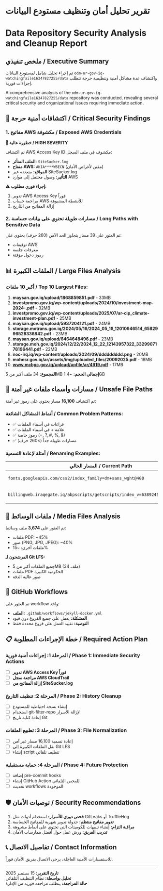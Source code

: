 # تقرير تحليل أمان وتنظيف مستودع البيانات
# Data Repository Security Analysis and Cleanup Report

## ملخص تنفيذي / Executive Summary

تم إجراء تحليل شامل لمستودع البيانات `odm-ur-gov-iq-watchingfaile16347827255/data` واكتشاف عدة مشاكل أمنية وتنظيمية حرجة تتطلب إجراءات فورية.

A comprehensive analysis of the `odm-ur-gov-iq-watchingfaile16347827255/data` repository was conducted, revealing several critical security and organizational issues requiring immediate action.

## 🚨 اكتشافات أمنية حرجة / Critical Security Findings

### 1. مفاتيح AWS مكشوفة / Exposed AWS Credentials

**🔴 خطورة عالية / HIGH SEVERITY**

تم اكتشاف AWS Access Key ID مكشوف في ملف السجل:
- **الملف المتأثر:** `SiteSucker.log`
- **مفتاح AWS:** `AKIA****W5ECN` (مقنن لأغراض الأمان)
- **المواقع:** متعددة عبر SiteSucker.log
- **التأثير:** وصول محتمل إلى موارد AWS

**⚠️ إجراء فوري مطلوب:**
1. تدوير AWS Access Key فوراً
2. مراجعة حساب AWS للأنشطة المشبوهة
3. إزالة المفاتيح من التاريخ

### 2. مسارات طويلة تحتوي على بيانات حساسة / Long Paths with Sensitive Data

تم العثور على 39 مسار يتجاوز الحد الآمن (260 حرف) يحتوي على:
- توقيعات AWS
- معرفات جلسة
- رموز دخول مؤقتة

## 📊 الملفات الكبيرة / Large Files Analysis

### أكبر 10 ملفات / Top 10 Largest Files:

1. **maysan.gov.iq/upload/1868859851.pdf** - 33MB
2. **investpromo.gov.iq/wp-content/uploads/2024/10/investment-map-2024-.pdf** - 32MB
3. **investpromo.gov.iq/wp-content/uploads/2025/07/ar-cip_climate-investment-plan.pdf** - 25MB
4. **maysan.gov.iq/upload/5937204121.pdf** - 24MB
5. **storage.motrans.gov.iq/2024/05/16/2024_05_16_12010946514_6582996528336842.pdf** - 23MB
6. **maysan.gov.iq/upload/6464648496.pdf** - 23MB
7. **storage.moh.gov.iq/2024/12/22/2024_12_22_12143957322_3329907178196441.pdf** - 22MB
8. **noc-irq.iq/wp-content/uploads/2024/09/ddddddddd.png** - 20MB
9. **mohesr.gov.iq/ar/assets/img/uploaded_files/20092025.pdf** - 18MB
10. **www.mcbpc.gov.iq/upload/upfile/ar/4919.pdf** - 17MB

**المجموع:** 34 ملف أكبر من 5MB
**إجمالي الحجم:** ~1.4GB

## 🔧 مسارات وأسماء ملفات غير آمنة / Unsafe File Paths

تم اكتشاف **16,100** مسار يحتوي على رموز غير آمنة:

### أنماط المشاكل الشائعة / Common Problem Patterns:
- ✅ فراغات في أسماء الملفات
- ✅ علامة + في أسماء الملفات  
- ✅ رموز خاصة (=, ?, #, %, &)
- ✅ مسارات طويلة جداً (>260 حرف)

### أمثلة لإعادة التسمية / Renaming Examples:

| المسار الحالي / Current Path | المسار المقترح / Proposed Path |
|---|---|
| `fonts.googleapis.com/css2/index_family=dm+sans_wght@400` | `fonts-googleapis-com/css2/index-family-dm-sans-wght-400` |
| `billingweb.iraqegate.iq/abpscripts/getscripts/index_v=638924500918734075.js` | `billingweb-iraqegate-iq/abpscripts/getscripts/index-v-638924500918734075.js` |

## 📱 ملفات الوسائط / Media Files Analysis

تم العثور على **3,674** ملف وسائط:
- ملفات PDF: ~45%
- صور (PNG, JPG, JPEG): ~40%
- ملفات أخرى: ~15%

**المرشحون لـ Git LFS:**
- جميع الملفات أكبر من 5MB (34 ملف)
- ملفات PDF الحكومية الكبيرة
- صور عالية الدقة

## 🔄 GitHub Workflows

تم العثور على workflow واحد:
- **الملف:** `.github/workflows/jekyll-docker.yml`
- **المشكلة:** يعمل على جميع الفروع دون قيود
- **التوصية:** تقييد العمل على فروع محددة فقط

## 📋 خطة الإجراءات المطلوبة / Required Action Plan

### المرحلة 1: إجراءات أمنية فورية / Phase 1: Immediate Security Actions
- [ ] **تدوير AWS Access Key فوراً**
- [ ] **مراجعة سجل AWS CloudTrail**
- [ ] **إزالة المفاتيح من SiteSucker.log**

### المرحلة 2: تنظيف التاريخ / Phase 2: History Cleanup
- [ ] إنشاء نسخة احتياطية للمستودع
- [ ] استخدام git-filter-repo لإزالة الأسرار
- [ ] إعادة كتابة تاريخ Git

### المرحلة 3: تطبيع الملفات / Phase 3: File Normalization
- [ ] إعادة تسمية 16,100 مسار غير آمن
- [ ] نقل الملفات الكبيرة إلى Git LFS
- [ ] إنشاء script تنظيف تلقائي

### المرحلة 4: حماية مستقبلية / Phase 4: Future Protection
- [ ] إضافة pre-commit hooks
- [ ] إنشاء GitHub Action للفحص التلقائي
- [ ] تحديث workflows الموجودة

## 🛡️ توصيات الأمان / Security Recommendations

1. **فحص دوري للأسرار:** استخدام أدوات مثل GitLeaks أو TruffleHog
2. **تدوير مفاتيح منتظم:** جدولة تدوير شهرية للمفاتيح الحساسة  
3. **مراقبة التزام:** إنشاء تنبيهات للكوميتات التي تحتوي على أنماط مشبوهة
4. **تدريب الفريق:** ورش عمل حول أفضل ممارسات الأمان

## 📞 تفاصيل الاتصال / Contact Information

للاستفسارات الأمنية العاجلة، يرجى الاتصال بفريق الأمان فوراً.

---

**تاريخ التقرير:** 15 سبتمبر 2025  
**تحليل بواسطة:** نظام التنظيف التلقائي  
**حالة المراجعة:** يتطلب مراجعة فورية من الإدارة